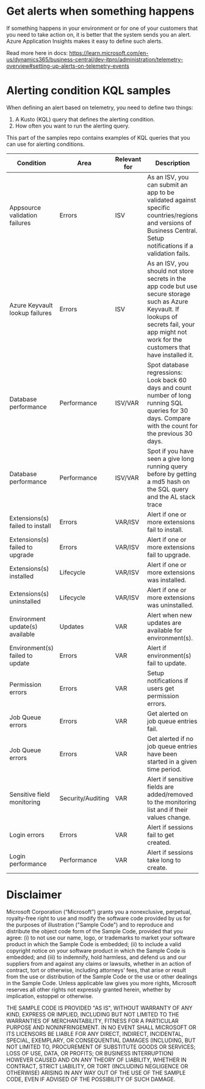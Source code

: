 # Get alerts when something happens
If something happens in your environment or for one of your customers that you need to take action on, it is better that the system sends you an alert. Azure Application Insights makes it easy to define such alerts.

Read more here in docs:
https://learn.microsoft.com/en-us/dynamics365/business-central/dev-itpro/administration/telemetry-overview#setting-up-alerts-on-telemetry-events

# Alerting condition KQL samples

When defining an alert based on telemetry, you need to define two things:
1. A Kusto (KQL) query that defines the alerting condition. 
2. How often you want to run the alerting query. 

This part of the samples repo contains examples of KQL queries that you can use for alerting conditions.

| Condition | Area | Relevant for | Description | Event Id(s) | KQL sample code (*CTRL+click* to open in new page) |
| --------- | -----| ------------ | ----------- | --------------- | ------------ |
| Appsource validation failures | Errors | ISV | As an ISV, you can submit an app to be validated against specific countries/regions and versions of Business Central. Setup notifications if a validation fails. | LC0035 | [AppsourceAdmissionFailures.kql](./AlertingKQLSamples/AppsourceAdmissionFailures.kql) |
| Azure Keyvault lookup failures | Errors | ISV | As an ISV, you should not store secrets in the app code but use secure storage such as Azure Keyvault. If lookups of secrets fail, your app might not work for the customers that have installed it. | RT0015, RT0017 | [AppKeyvaultFailures.kql](./AlertingKQLSamples/AppKeyvaultFailures.kql) |
| Database performance | Performance | ISV/VAR | Spot database regressions: Look back 60 days and count number of long running SQL queries for 30 days. Compare with the count for the previous 30 days. | RT0005 | [DatabaseRegressions.kql](./AlertingKQLSamples/DatabaseRegressions.kql) |
| Database performance | Performance | ISV/VAR | Spot if you have seen a give long running query before by getting a md5 hash on the SQL query and the AL stack trace | RT0005 | [LongRunningQueriesForBugskql.kql](./AlertingKQLSamples/LongRunningQueriesForBugskql.kql) |
| Extensions(s) failed to install  | Errors | VAR/ISV | Alert if one or more extensions fail to install. | LC0011 | [ExtensionInstallFailures.kql](./AlertingKQLSamples/ExtensionInstallFailures.kql) |
| Extensions(s) failed to upgrade  | Errors | VAR/ISV | Alert if one or more extensions fail to upgrade. | RT0010 | [ExtensionUpgradeFailures.kql](./AlertingKQLSamples/ExtensionUpgradeFailures.kql) |
| Extensions(s) installed  | Lifecycle | VAR/ISV | Alert if one or more extensions was installed. | LC0010 | [ExtensionInstalled.kql](./AlertingKQLSamples/ExtensionInstalled.kql) |
| Extensions(s) uninstalled  | Lifecycle | VAR/ISV | Alert if one or more extensions was uninstalled. | LC0016 | [ExtensionUninstalled.kql](./AlertingKQLSamples/ExtensionUninstalled.kql) |
| Environment update(s) available | Updates | VAR | Alert when new updates are available for environment(s). | LC0100 | [EnvironmentUpdateAvailable.kql](./AlertingKQLSamples/EnvironmentUpdateAvailable.kql) |
| Environment(s) failed to update  | Errors | VAR | Alert if environment(s) fail to update. | LC0107 | [EnvironmentUpdateFailures.kql](./AlertingKQLSamples/EnvironmentUpdateFailures.kql) |
| Permission errors | Errors | VAR | Setup notifications if users get permission errors. | RT0031 | [Permissions.kql](../KQL/Queries/ExampleQueriesForEachArea/Permissions.kql) |
| Job Queue errors | Errors | VAR | Get alerted on job queue entries fail. | AL0000E26 | [JobQueueFailures.kql](./AlertingKQLSamples/JobQueueFailures.kql) |
| Job Queue errors | Errors | VAR | Get alerted if no job queue entries have been started in a given time period. | AL0000E26 | [NoJobQueueRuns.kql](./AlertingKQLSamples/NoJobQueueRuns.kql) |
| Sensitive field monitoring | Security/Auditing | VAR | Alert if sensitive fields are added/removed to the monitoring list and if their values change. | AL0000DD3, AL0000EMW, AL0000CTE | [SensitiveFieldMonitoring.kql](./AlertingKQLSamples/SensitiveFieldMonitoring.kql) |
| Login errors | Errors | VAR | Alert if sessions fail to get created. | RT0001, RT0002 | [LoginFailures.kql](./AlertingKQLSamples/LoginFailures.kql) |
| Login performance | Performance | VAR | Alert if sessions take long to create. | RT0004 | [LoginPerformance.kql](./AlertingKQLSamples/LoginPerformance.kql) |


# Disclaimer
Microsoft Corporation (“Microsoft”) grants you a nonexclusive, perpetual, royalty-free right to use and modify the software code provided by us for the purposes of illustration  ("Sample Code") and to reproduce and distribute the object code form of the Sample Code, provided that you agree: (i) to not use our name, logo, or trademarks to market your software product in which the Sample Code is embedded; (ii) to include a valid copyright notice on your software product in which the Sample Code is embedded; and (iii) to indemnify, hold harmless, and defend us and our suppliers from and against any claims or lawsuits, whether in an action of contract, tort or otherwise, including attorneys’ fees, that arise or result from the use or distribution of the Sample Code or the use or other dealings in the Sample Code. Unless applicable law gives you more rights, Microsoft reserves all other rights not expressly granted herein, whether by implication, estoppel or otherwise. 

THE SAMPLE CODE IS PROVIDED "AS IS", WITHOUT WARRANTY OF ANY KIND, EXPRESS OR IMPLIED, INCLUDING BUT NOT LIMITED TO THE WARRANTIES OF MERCHANTABILITY, FITNESS FOR A PARTICULAR PURPOSE AND NONINFRINGEMENT. IN NO EVENT SHALL MICROSOFT OR ITS LICENSORS BE LIABLE FOR ANY DIRECT, INDIRECT, INCIDENTAL, SPECIAL, EXEMPLARY, OR CONSEQUENTIAL DAMAGES (INCLUDING, BUT NOT LIMITED TO, PROCUREMENT OF SUBSTITUTE GOODS OR SERVICES; LOSS OF USE, DATA, OR PROFITS; OR BUSINESS INTERRUPTION) HOWEVER CAUSED AND ON ANY THEORY OF LIABILITY, WHETHER IN CONTRACT, STRICT LIABILITY, OR TORT (INCLUDING NEGLIGENCE OR OTHERWISE) ARISING IN ANY WAY OUT OF THE USE OF THE SAMPLE CODE, EVEN IF ADVISED OF THE POSSIBILITY OF SUCH DAMAGE.
